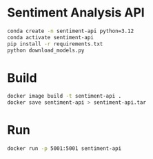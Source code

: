 # Sentiment Analysis API

```bash
conda create -n sentiment-api python=3.12
conda activate sentiment-api
pip install -r requirements.txt
python download_models.py
```

# Build
```bash
docker image build -t sentiment-api .
docker save sentiment-api > sentiment-api.tar
```

# Run

```bash
docker run -p 5001:5001 sentiment-api
```
